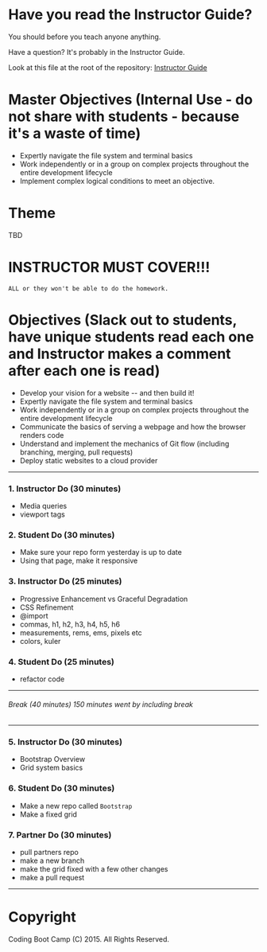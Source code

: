# Have you read the Instructor Guide?

You should before you teach anyone anything.

Have a question? It's probably in the Instructor Guide.

Look at this file at the root of the repository:
[Instructor Guide](https://github.com/RutgersCodingBootcamp/All-Lesson-Plans/blob/master/instructor_guide.md)

# Master Objectives (Internal Use - do not share with students - because it's a waste of time)

* Expertly navigate the file system and terminal basics
* Work independently or in a group on complex projects throughout the entire development lifecycle
* Implement complex logical conditions to meet an objective.


# Theme
TBD

# INSTRUCTOR MUST COVER!!!

```
ALL or they won't be able to do the homework.
```

# Objectives (Slack out to students, have unique students read each one and Instructor makes a comment after each one is read)

* Develop your vision for a website -- and then build it!
* Expertly navigate the file system and terminal basics
* Work independently or in a group on complex projects throughout the entire development lifecycle
* Communicate the basics of serving a webpage and how the browser renders code
* Understand and implement the mechanics of Git flow (including branching, merging, pull requests)
* Deploy static websites to a cloud provider

----

### 1. Instructor Do (30 minutes)

* Media queries
* viewport tags


### 2. Student Do (30 minutes)

* Make sure your repo form yesterday is up to date
* Using that page, make it responsive


### 3. Instructor Do (25 minutes)

* Progressive Enhancement vs Graceful Degradation
* CSS Refinement
* @import
* commas, h1, h2, h3, h4, h5, h6
* measurements, rems, ems, pixels etc
* colors, kuler


### 4. Student Do (25 minutes)

* refactor code

----
###### Break (40 minutes) 150 minutes went by including break
----


### 5. Instructor Do (30 minutes)

* Bootstrap Overview
* Grid system basics


### 6. Student Do (30 minutes)

* Make a new repo called `Bootstrap`
* Make a fixed grid


### 7. Partner Do (30 minutes)

* pull partners repo
* make a new branch
* make the grid fixed with a few other changes
* make a pull request


----
# Copyright
Coding Boot Camp (C) 2015. All Rights Reserved.
